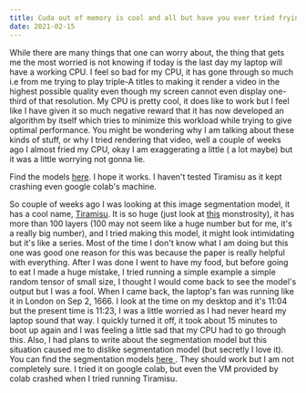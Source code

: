 ```yaml
---
title: Cuda out of memory is cool and all but have you ever tried frying your CPU!
date: 2021-02-15
---
```

While there are many things that one can worry about, the thing that gets me the most worried is not knowing if today is the last day my laptop will have a working CPU. I feel so bad for my CPU, it has gone through so much i.e from me trying to play triple-A titles to making it render a video in the highest possible quality even though my screen cannot even display one-third of that resolution. My CPU is pretty cool, it does like to work but I feel like I have given it so much negative reward that it has now developed an algorithm by itself which tries to minimize this workload while trying to give optimal performance. You might be wondering why I am talking about these kinds of stuff, or why I tried rendering that video, well a couple of weeks ago I almost fried my CPU, okay I am exaggerating a little ( a lot maybe) but it was a little worrying not gonna lie.

<div class='message'>
Find the models <a href ='https://github.com/arogyad/segmentationmodels' target='_blank'>here</a>. I hope it works. I haven't tested Tiramisu as it kept crashing even google colab's machine.
</div>

So couple of weeks ago I was looking at this image segmentation model, it has a cool name, <a href='https://arxiv.org/pdf/1611.09326v3.pdf' target='_blank'>Tiramisu</a>. It is so huge (just look at <a href='https://www.researchgate.net/publication/337761543/figure/fig1/AS:832731072180225@1575549967716/FC-DenseNet-architecture.ppm' target='_blank'>this</a> monstrosity), it has more than 100 layers (100 may not seem like a huge number but for me, it's a really big number), and I tried making this model, it might look intimidating but it's like a series. Most of the time I don't know what I am doing but this one was good one reason for this was because the paper is really helpful with everything. After I was done I went to have my food, but before going to eat I made a huge mistake, I tried running a simple example a simple random tensor of small size, I thought I would come back to see the model's output but I was a fool. When I came back, the laptop's fan was running like it in London on Sep 2, 1666. I look at the time on my desktop and it's 11:04 but the present time is 11:23, I was a little worried as I had never heard my laptop sound that way. I quickly turned it off, it took about 15 minutes to boot up again and I was feeling a little sad that my CPU had to go through this. Also, I had plans to write about the segmentation model but this situation caused me to dislike segmentation model (but secretly I love it). You can find the segmentation models <a href = 'https://github.com/arogyad/segmentationmodels' target='_blank'> here </a>. They should work but I am not completely sure. I tried it on google colab, but even the VM provided by colab crashed when I tried running Tiramisu.

